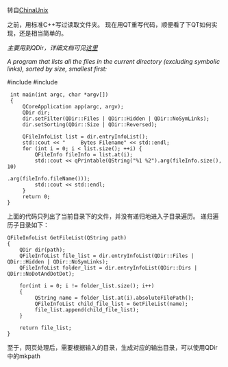 
转自[ChinaUnix](http://blog.chinaunix.net/uid-25749806-id-315904.html)

之前，用标准C++写过读取文件夹。
现在用QT重写代码，顺便看了下QT如何实现，还是相当简单的。

*主要用到QDir，详细文档可见[这里](http://doc.trolltech.com/latest/qdir.html)*

*A program that lists all the files in the current directory (excluding symbolic links), sorted by size, smallest first:*

#include <QDir>
#include <iostream>

     int main(int argc, char *argv[])
     {
         QCoreApplication app(argc, argv);
         QDir dir;
         dir.setFilter(QDir::Files | QDir::Hidden | QDir::NoSymLinks);
         dir.setSorting(QDir::Size | QDir::Reversed);

         QFileInfoList list = dir.entryInfoList();
         std::cout << "     Bytes Filename" << std::endl;
         for (int i = 0; i < list.size(); ++i) {
             QFileInfo fileInfo = list.at(i);
             std::cout << qPrintable(QString("%1 %2").arg(fileInfo.size(), 10)
                                                     .arg(fileInfo.fileName()));
             std::cout << std::endl;
         }
         return 0;
    }

上面的代码只列出了当前目录下的文件，并没有递归地进入子目录遍历。
递归遍历子目录如下：

    QFileInfoList GetFileList(QString path)
    {
        QDir dir(path);
        QFileInfoList file_list = dir.entryInfoList(QDir::Files | QDir::Hidden | QDir::NoSymLinks);
        QFileInfoList folder_list = dir.entryInfoList(QDir::Dirs | QDir::NoDotAndDotDot);

        for(int i = 0; i != folder_list.size(); i++)
        {
             QString name = folder_list.at(i).absoluteFilePath();
             QFileInfoList child_file_list = GetFileList(name);
             file_list.append(child_file_list);
        }

        return file_list;
    }
至于，网页处理后，需要根据输入的目录，生成对应的输出目录，可以使用QDir中的mkpath
